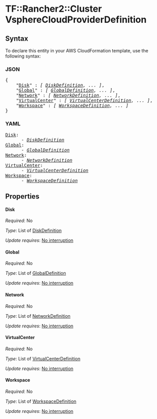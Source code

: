 # TF::Rancher2::Cluster VsphereCloudProviderDefinition

## Syntax

To declare this entity in your AWS CloudFormation template, use the following syntax:

### JSON

<pre>
{
    "<a href="#disk" title="Disk">Disk</a>" : <i>[ <a href="diskdefinition.md">DiskDefinition</a>, ... ]</i>,
    "<a href="#global" title="Global">Global</a>" : <i>[ <a href="globaldefinition.md">GlobalDefinition</a>, ... ]</i>,
    "<a href="#network" title="Network">Network</a>" : <i>[ <a href="networkdefinition.md">NetworkDefinition</a>, ... ]</i>,
    "<a href="#virtualcenter" title="VirtualCenter">VirtualCenter</a>" : <i>[ <a href="virtualcenterdefinition.md">VirtualCenterDefinition</a>, ... ]</i>,
    "<a href="#workspace" title="Workspace">Workspace</a>" : <i>[ <a href="workspacedefinition.md">WorkspaceDefinition</a>, ... ]</i>
}
</pre>

### YAML

<pre>
<a href="#disk" title="Disk">Disk</a>: <i>
      - <a href="diskdefinition.md">DiskDefinition</a></i>
<a href="#global" title="Global">Global</a>: <i>
      - <a href="globaldefinition.md">GlobalDefinition</a></i>
<a href="#network" title="Network">Network</a>: <i>
      - <a href="networkdefinition.md">NetworkDefinition</a></i>
<a href="#virtualcenter" title="VirtualCenter">VirtualCenter</a>: <i>
      - <a href="virtualcenterdefinition.md">VirtualCenterDefinition</a></i>
<a href="#workspace" title="Workspace">Workspace</a>: <i>
      - <a href="workspacedefinition.md">WorkspaceDefinition</a></i>
</pre>

## Properties

#### Disk

_Required_: No

_Type_: List of <a href="diskdefinition.md">DiskDefinition</a>

_Update requires_: [No interruption](https://docs.aws.amazon.com/AWSCloudFormation/latest/UserGuide/using-cfn-updating-stacks-update-behaviors.html#update-no-interrupt)

#### Global

_Required_: No

_Type_: List of <a href="globaldefinition.md">GlobalDefinition</a>

_Update requires_: [No interruption](https://docs.aws.amazon.com/AWSCloudFormation/latest/UserGuide/using-cfn-updating-stacks-update-behaviors.html#update-no-interrupt)

#### Network

_Required_: No

_Type_: List of <a href="networkdefinition.md">NetworkDefinition</a>

_Update requires_: [No interruption](https://docs.aws.amazon.com/AWSCloudFormation/latest/UserGuide/using-cfn-updating-stacks-update-behaviors.html#update-no-interrupt)

#### VirtualCenter

_Required_: No

_Type_: List of <a href="virtualcenterdefinition.md">VirtualCenterDefinition</a>

_Update requires_: [No interruption](https://docs.aws.amazon.com/AWSCloudFormation/latest/UserGuide/using-cfn-updating-stacks-update-behaviors.html#update-no-interrupt)

#### Workspace

_Required_: No

_Type_: List of <a href="workspacedefinition.md">WorkspaceDefinition</a>

_Update requires_: [No interruption](https://docs.aws.amazon.com/AWSCloudFormation/latest/UserGuide/using-cfn-updating-stacks-update-behaviors.html#update-no-interrupt)

